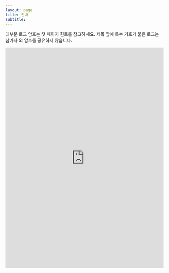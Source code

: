 ```yaml
---
layout: page
title: 안내
subtitle: 
---
```


대부분 로그 암호는 첫 페이지 힌트를 참고하세요.
제목 앞에 특수 기호가 붙은 로그는 참가자 외 암호를 공유하지 않습니다.

<iframe src="https://docs.google.com/spreadsheets/d/1zqMohCmZlHBORXjnbvKGdVAekQha5SnTIHJ0JWLkaD4/htmlview" frameborder="0" height="700px" width="100%"></iframe>
